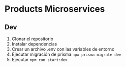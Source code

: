# Products Microservices

## Dev

1. Clonar el repositorio
2. Instalar dependencias
3. Crear un archivo .env con las variables de entorno
4. Ejecutar migración de prisma `npx prisma migrate dev`
5. Ejecutar `npm run start:dev`
 